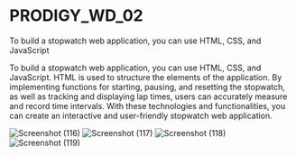 # PRODIGY_WD_02
To build a stopwatch web application, you can use HTML, CSS, and JavaScript

To build a stopwatch web application, you can use HTML, CSS, and JavaScript. HTML is used to structure the elements of the application. 
By implementing functions for starting, pausing, and resetting the stopwatch, as well as tracking and displaying lap times, users can accurately measure and record time intervals. 
With these technologies and functionalities, you can create an interactive and user-friendly stopwatch web application.


![Screenshot (116)](https://github.com/19purva/PRODIGY_WD_02/assets/135506440/e0b8e6eb-edca-4ebf-880a-4e1889e15d5b)
![Screenshot (117)](https://github.com/19purva/PRODIGY_WD_02/assets/135506440/3a401821-995f-4a06-8746-37ea4c767e24)
![Screenshot (118)](https://github.com/19purva/PRODIGY_WD_02/assets/135506440/5ee1c713-b62a-4135-bbba-7403e4bd87a9)
![Screenshot (119)](https://github.com/19purva/PRODIGY_WD_02/assets/135506440/c0d80ac7-0d79-478c-9032-c83758f9587a)

